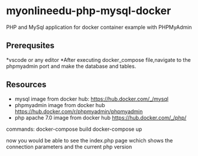 # myonlineedu-php-mysql-docker
PHP and MySql application for docker container example with PHPMyAdmin

## Prerequsites
*vscode or any editor
*After executing docker_compose file,navigate to the phpmyadmin port and make the database and tables.

## Resources


* mysql image from docker hub:
https://hub.docker.com/_/mysql
* phpmyadmin image from docker hub 
https://hub.docker.com/r/phpmyadmin/phpmyadmin
* php apache 7.0 image from docker hub
https://hub.docker.com/_/php/

commands:
docker-compose build
docker-compose up

now you would be able to see the index.php page wchich shows the connection parameters and the current php version
